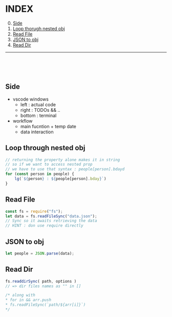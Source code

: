 # INDEX
0) [Side](#side)
1) [Loop thorugh nested obj]($loop-through-nested-obj)
1) [Read File](#read-file)
1) [JSON to obj](#json-to-obj)
1) [Read Dir](#read-dir)
___
<br><br><br>


## Side
- vscode windows
    - left : actual code
    - right : TODOs && ..
    - bottom : terminal
- workflow
    - main fucntion + temp date
    - data interaction


## Loop through nested obj
```js
// returning the property alone makes it in string
// so if we want to access nested prop
// we have to use that syntax : people[person].bdayd
for (const person in people) {
    lg(`${person} : ${people[person].bday}`)
}
```


## Read File
```js
const fs = require("fs");
let data = fs.readFileSync("data.json");
// Sync so it awaits retrieving the data
// HINT : don use require directly
```

## JSON to obj
```js
let people = JSON.parse(data);
```

## Read Dir
```js
fs.readdirSync( path, options )
// => dir files names as "" in []

/* along with
* for in && arr.push
* fs.readFileSync(`path/${arr[i]}`)
*/
```
